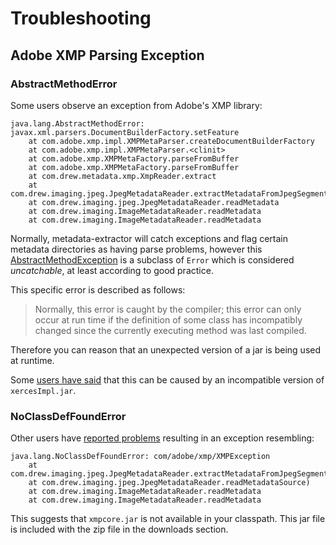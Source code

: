 # Troubleshooting #

## Adobe XMP Parsing Exception ##

### AbstractMethodError ###

Some users observe an exception from Adobe's XMP library:

```
java.lang.AbstractMethodError: javax.xml.parsers.DocumentBuilderFactory.setFeature
    at com.adobe.xmp.impl.XMPMetaParser.createDocumentBuilderFactory
    at com.adobe.xmp.impl.XMPMetaParser.<clinit>
    at com.adobe.xmp.XMPMetaFactory.parseFromBuffer
    at com.adobe.xmp.XMPMetaFactory.parseFromBuffer
    at com.drew.metadata.xmp.XmpReader.extract
    at com.drew.imaging.jpeg.JpegMetadataReader.extractMetadataFromJpegSegmentReader
    at com.drew.imaging.jpeg.JpegMetadataReader.readMetadata
    at com.drew.imaging.ImageMetadataReader.readMetadata
    at com.drew.imaging.ImageMetadataReader.readMetadata
```

Normally, metadata-extractor will catch exceptions and flag certain metadata directories as having parse problems, however this [AbstractMethodException](http://docs.oracle.com/javase/1.4.2/docs/api/java/lang/AbstractMethodError.html) is a subclass of `Error` which is considered _uncatchable_, at least according to good practice.

This specific error is described as follows:

> Normally, this error is caught by the compiler; this error can only occur at run time if the definition of some class has incompatibly changed since the currently executing method was last compiled.

Therefore you can reason that an unexpected version of a jar is being used at runtime.

Some [users have said](http://code.google.com/p/metadata-extractor/issues/detail?id=34) that this can be caused by an incompatible version of `xercesImpl.jar`.

### NoClassDefFoundError ###

Other users have [reported problems](http://code.google.com/p/metadata-extractor/issues/detail?id=41) resulting in an exception resembling:

```
java.lang.NoClassDefFoundError: com/adobe/xmp/XMPException
    at com.drew.imaging.jpeg.JpegMetadataReader.extractMetadataFromJpegSegmentReader
    at com.drew.imaging.jpeg.JpegMetadataReader.readMetadataSource)
    at com.drew.imaging.ImageMetadataReader.readMetadata
    at com.drew.imaging.ImageMetadataReader.readMetadata
```

This suggests that `xmpcore.jar` is not available in your classpath.    This jar file is included with the zip file in the downloads section.